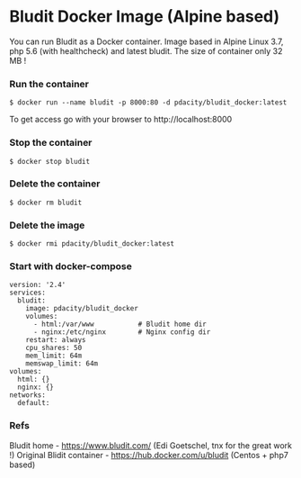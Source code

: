# Bludit Docker Image (Alpine based)
You can run Bludit as a Docker container. Image based in Alpine Linux 3.7, php 5.6 (with healthcheck) and latest bludit. The size of container only 32 MB !


### Run the container

```
$ docker run --name bludit -p 8000:80 -d pdacity/bludit_docker:latest
```

To get access go with your browser to http://localhost:8000

### Stop the container

```
$ docker stop bludit
```

### Delete the container

```
$ docker rm bludit
```

### Delete the image

```
$ docker rmi pdacity/bludit_docker:latest
```

### Start with docker-compose

```
version: '2.4'
services:
  bludit:
    image: pdacity/bludit_docker
    volumes:
      - html:/var/www           # Bludit home dir
      - nginx:/etc/nginx        # Nginx config dir
    restart: always
    cpu_shares: 50
    mem_limit: 64m
    memswap_limit: 64m
volumes:
  html: {}
  nginx: {}
networks:
  default:
```

### Refs
Bludit home - https://www.bludit.com/ (Edi Goetschel, tnx for the great work !)
Original Blidit container - https://hub.docker.com/u/bludit (Centos + php7 based)
